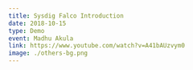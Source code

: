 ```yaml
---
title: Sysdig Falco Introduction
date: 2018-10-15
type: Demo
event: Madhu Akula
link: https://www.youtube.com/watch?v=A41bAUzvym0
image: ./others-bg.png
---
```

